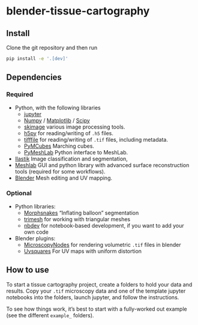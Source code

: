 # blender-tissue-cartography


<!-- WARNING: THIS FILE WAS AUTOGENERATED! DO NOT EDIT! -->

## Install

Clone the git repository and then run

``` sh
pip install -e '.[dev]'
```

## Dependencies

### Required

- Python, with the following libraries
  - [jupyter](https://jupyter.org/)
  - [Numpy](https://numpy.org/) / [Matplotlib](https://matplotlib.org/)
    / [Scipy](https://scipy.org/)
  - [skimage](https://scikit-image.org) various image processing tools.
  - [h5py](https://www.h5py.org/) for reading/writing of `.h5` files.
  - [tifffile](https://github.com/cgohlke/tifffile/) for reading/writing
    of `.tif` files, including metadata.
  - [PyMCubes](https://github.com/pmneila/PyMCubes) Marching cubes.
  - [PyMeshLab](https://pymeshlab.readthedocs.io/en/latest/index.html)
    Python interface to MeshLab.
- [Ilastik](https://www.ilastik.org/) Image classification and
  segmentation,
- [Meshlab](https://www.meshlab.net/) GUI and python library with
  advanced surface reconstruction tools (required for some workflows).
- [Blender](https://www.blender.org/) Mesh editing and UV mapping.

### Optional

- Python libraries:
  - [Morphsnakes](https://github.com/pmneila/morphsnakes) “Inflating
    balloon” segmentation
  - [trimesh](https://trimesh.org/) for working with triangular meshes
  - [nbdev](https://nbdev.fast.ai/tutorials/tutorial.html) for
    notebook-based development, if you want to add your own code
- Blender plugins:
  - [MicroscopyNodes](https://github.com/oanegros/MicroscopyNodes) for
    rendering volumetric `.tif` files in blender
  - [Uvsquares](https://github.com/Radivarig/UvSquares) For UV maps with
    uniform distortion

## How to use

To start a tissue cartography project, create a folders to hold your
data and results. Copy your `.tif` microscopy data and one of the
template jupyter notebooks into the folders, launch jupyter, and follow
the instructions.

To see how things work, it’s best to start with a fully-worked out
example (see the different `example_` folders).
